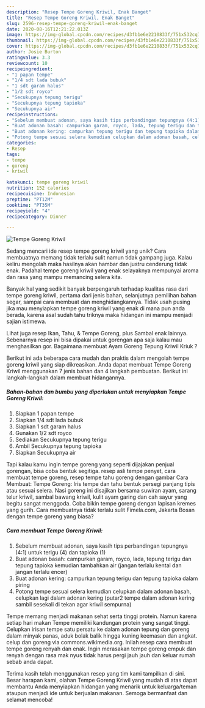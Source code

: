 ```yaml
---
description: "Resep Tempe Goreng Kriwil, Enak Banget"
title: "Resep Tempe Goreng Kriwil, Enak Banget"
slug: 2596-resep-tempe-goreng-kriwil-enak-banget
date: 2020-08-16T12:21:22.013Z
image: https://img-global.cpcdn.com/recipes/d3fb1e6e2210833f/751x532cq70/tempe-goreng-kriwil-foto-resep-utama.jpg
thumbnail: https://img-global.cpcdn.com/recipes/d3fb1e6e2210833f/751x532cq70/tempe-goreng-kriwil-foto-resep-utama.jpg
cover: https://img-global.cpcdn.com/recipes/d3fb1e6e2210833f/751x532cq70/tempe-goreng-kriwil-foto-resep-utama.jpg
author: Josie Burton
ratingvalue: 3.3
reviewcount: 10
recipeingredient:
- "1 papan tempe"
- "1/4 sdt lada bubuk"
- "1 sdt garam halus"
- "1/2 sdt royco"
- "Secukupnya tepung terigu"
- "Secukupnya tepung tapioka"
- "Secukupnya air"
recipeinstructions:
- "Sebelum membuat adonan, saya kasih tips perbandingan tepungnya (4:1) untuk terigu (4) dan tapioka (1)"
- "Buat adonan basah: campurkan garam, royco, lada, tepung terigu dan tepung tapioka kemudian tambahkan air (jangan terlalu kental dan jangan terlalu encer)"
- "Buat adonan kering: campurkan tepung terigu dan tepung tapioka dalam piring"
- "Potong tempe sesuai selera kemudian celupkan dalam adonan basah, celupkan lagi dalam adonan kering (putar2 tempe dalam adonan kering sambil sesekali di tekan agar kriwil sempurna)"
categories:
- Resep
tags:
- tempe
- goreng
- kriwil

katakunci: tempe goreng kriwil 
nutrition: 152 calories
recipecuisine: Indonesian
preptime: "PT12M"
cooktime: "PT35M"
recipeyield: "4"
recipecategory: Dinner

---
```



![Tempe Goreng Kriwil](https://img-global.cpcdn.com/recipes/d3fb1e6e2210833f/751x532cq70/tempe-goreng-kriwil-foto-resep-utama.jpg)

Sedang mencari ide resep tempe goreng kriwil yang unik? Cara membuatnya memang tidak terlalu sulit namun tidak gampang juga. Kalau keliru mengolah maka hasilnya akan hambar dan justru cenderung tidak enak. Padahal tempe goreng kriwil yang enak selayaknya mempunyai aroma dan rasa yang mampu memancing selera kita.

Banyak hal yang sedikit banyak berpengaruh terhadap kualitas rasa dari tempe goreng kriwil, pertama dari jenis bahan, selanjutnya pemilihan bahan segar, sampai cara membuat dan menghidangkannya. Tidak usah pusing jika mau menyiapkan tempe goreng kriwil yang enak di mana pun anda berada, karena asal sudah tahu triknya maka hidangan ini mampu menjadi sajian istimewa.

Lihat juga resep Ikan, Tahu, &amp; Tempe Goreng, plus Sambal enak lainnya. Sebenarnya resep ini bisa dipakai untuk gorengan apa saja kalau mau menghasilkan gor. Bagaimana membuat Ayam Goreng Tepung Kriwil Kriuk ?


Berikut ini ada beberapa cara mudah dan praktis dalam mengolah tempe goreng kriwil yang siap dikreasikan. Anda dapat membuat Tempe Goreng Kriwil menggunakan 7 jenis bahan dan 4 langkah pembuatan. Berikut ini langkah-langkah dalam membuat hidangannya.

<!--inarticleads1-->

##### Bahan-bahan dan bumbu yang diperlukan untuk menyiapkan Tempe Goreng Kriwil:

1. Siapkan 1 papan tempe
1. Siapkan 1/4 sdt lada bubuk
1. Siapkan 1 sdt garam halus
1. Gunakan 1/2 sdt royco
1. Sediakan Secukupnya tepung terigu
1. Ambil Secukupnya tepung tapioka
1. Siapkan Secukupnya air


Tapi kalau kamu ingin tempe goreng yang seperti dijajakan penjual gorengan, bisa coba bentuk segitiga. resep asli tempe penyet, cara membuat tempe goreng, resep tempe tahu goreng dengan gambar Cara Membuat: Tempe Goreng: Iris tempe dan tahu bentuk persegi panjang tipis atau sesuai selera. Nasi goreng ini disajikan bersama suwiran ayam, sarang telur kriwil, sambal bawang kriwil, kulit ayam garing dan cah sayur yang begitu sangat menggoda. Coba bikin tempe goreng dengan lapisan kremes yang gurih. Cara membuatnya tidak terlalu sulit Fimela.com, Jakarta Bosan dengan tempe goreng yang biasa? 

<!--inarticleads2-->

##### Cara membuat Tempe Goreng Kriwil:

1. Sebelum membuat adonan, saya kasih tips perbandingan tepungnya (4:1) untuk terigu (4) dan tapioka (1)
1. Buat adonan basah: campurkan garam, royco, lada, tepung terigu dan tepung tapioka kemudian tambahkan air (jangan terlalu kental dan jangan terlalu encer)
1. Buat adonan kering: campurkan tepung terigu dan tepung tapioka dalam piring
1. Potong tempe sesuai selera kemudian celupkan dalam adonan basah, celupkan lagi dalam adonan kering (putar2 tempe dalam adonan kering sambil sesekali di tekan agar kriwil sempurna)


Tempe memang menjadi makanan sehat serta tinggi protein. Namun karena setiap hari makan Tempe memiliki kandungan protein yang sangat tinggi. Celupkan irisan tempe satu persatu ke dalam adonan tepung dan goreng dalam minyak panas, aduk bolak balik hingga kuning keemasan dan angkat. celup dan goreng via commons.wikimedia.org. Inilah resep cara membuat tempe goreng renyah dan enak. Ingin merasakan tempe goreng empuk dan renyah dengan rasa mak nyus tidak harus pergi jauh jauh dan keluar rumah sebab anda dapat. 

Terima kasih telah menggunakan resep yang tim kami tampilkan di sini. Besar harapan kami, olahan Tempe Goreng Kriwil yang mudah di atas dapat membantu Anda menyiapkan hidangan yang menarik untuk keluarga/teman ataupun menjadi ide untuk berjualan makanan. Semoga bermanfaat dan selamat mencoba!
